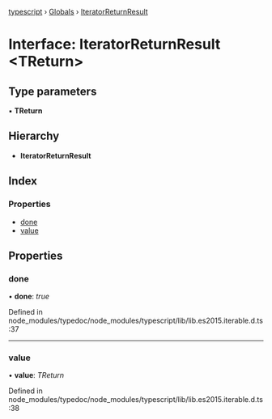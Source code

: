 [typescript](../README.md) › [Globals](../globals.md) › [IteratorReturnResult](iteratorreturnresult.md)

# Interface: IteratorReturnResult <**TReturn**>

## Type parameters

▪ **TReturn**

## Hierarchy

* **IteratorReturnResult**

## Index

### Properties

* [done](iteratorreturnresult.md#done)
* [value](iteratorreturnresult.md#value)

## Properties

###  done

• **done**: *true*

Defined in node_modules/typedoc/node_modules/typescript/lib/lib.es2015.iterable.d.ts:37

___

###  value

• **value**: *TReturn*

Defined in node_modules/typedoc/node_modules/typescript/lib/lib.es2015.iterable.d.ts:38
